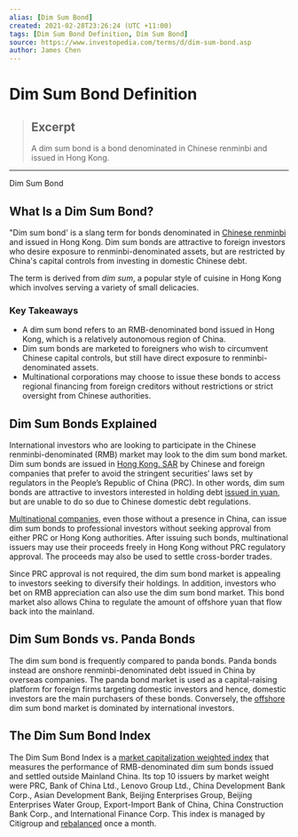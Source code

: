 ```yaml
---
alias: [Dim Sum Bond]
created: 2021-02-28T23:26:24 (UTC +11:00)
tags: [Dim Sum Bond Definition, Dim Sum Bond]
source: https://www.investopedia.com/terms/d/dim-sum-bond.asp
author: James Chen
---
```


# Dim Sum Bond Definition

> ## Excerpt
> A dim sum bond is a bond denominated in Chinese renminbi and issued in Hong Kong.

---

Dim Sum Bond
## What Is a Dim Sum Bond?

"Dim sum bond' is a slang term for bonds denominated in [Chinese renminbi](https://www.investopedia.com/terms/forex/c/cny-china-yuan-renminbi.asp) and issued in Hong Kong. Dim sum bonds are attractive to foreign investors who desire exposure to renminbi-denominated assets, but are restricted by China's capital controls from investing in domestic Chinese debt.

The term is derived from _dim sum_, a popular style of cuisine in Hong Kong which involves serving a variety of small delicacies.

### Key Takeaways

-   A dim sum bond refers to an RMB-denominated bond issued in Hong Kong, which is a relatively autonomous region of China.
-   Dim sum bonds are marketed to foreigners who wish to circumvent Chinese capital controls, but still have direct exposure to renminbi-denominated assets.
-   Multinational corporations may choose to issue these bonds to access regional financing from foreign creditors without restrictions or strict oversight from Chinese authorities.

## Dim Sum Bonds Explained

International investors who are looking to participate in the Chinese renminbi-denominated (RMB) market may look to the dim sum bond market. Dim sum bonds are issued in [Hong Kong. SAR](https://www.investopedia.com/terms/h/hong-kong-sar-china.asp) by Chinese and foreign companies that prefer to avoid the stringent securities’ laws set by regulators in the People’s Republic of China (PRC). In other words, dim sum bonds are attractive to investors interested in holding debt [issued in yuan](https://www.investopedia.com/articles/forex/061115/yuan-vs-rmb-understanding-difference.asp), but are unable to do so due to Chinese domestic debt regulations.

[Multinational companies](https://www.investopedia.com/terms/m/multinationalcorporation.asp), even those without a presence in China, can issue dim sum bonds to professional investors without seeking approval from either PRC or Hong Kong authorities. After issuing such bonds, multinational issuers may use their proceeds freely in Hong Kong without PRC regulatory approval. The proceeds may also be used to settle cross-border trades.

Since PRC approval is not required, the dim sum bond market is appealing to investors seeking to diversify their holdings. In addition, investors who bet on RMB appreciation can also use the dim sum bond market. This bond market also allows China to regulate the amount of offshore yuan that flow back into the mainland.

## Dim Sum Bonds vs. Panda Bonds

The dim sum bond is frequently compared to panda bonds. Panda bonds instead are onshore renminbi-denominated debt issued in China by overseas companies. The panda bond market is used as a capital-raising platform for foreign firms targeting domestic investors and hence, domestic investors are the main purchasers of these bonds. Conversely, the [offshore](https://www.investopedia.com/terms/o/offshore.asp) dim sum bond market is dominated by international investors.

## The Dim Sum Bond Index

The Dim Sum Bond Index is a [market capitalization weighted index](https://www.investopedia.com/terms/c/capitalizationweightedindex.asp) that measures the performance of RMB-denominated dim sum bonds issued and settled outside Mainland China. Its top 10 issuers by market weight were PRC, Bank of China Ltd., Lenovo Group Ltd., China Development Bank Corp., Asian Development Bank, Beijing Enterprises Group, Beijing Enterprises Water Group, Export-Import Bank of China, China Construction Bank Corp., and International Finance Corp. This index is managed by Citigroup and [rebalanced](https://www.investopedia.com/terms/r/rebalancing.asp) once a month.
